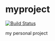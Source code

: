 myproject
=========


[![Build Status](https://travis-ci.org/annb/myproject.png)](https://travis-ci.org/annb/myproject)

my personal project